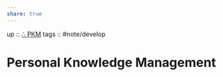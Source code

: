 ```yaml
---
share: true
---
```

up :: [∴ PKM](./%E2%88%B4-PKM.md)
tags :: #note/develop 

# Personal Knowledge Management

